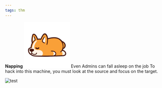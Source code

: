 ```yaml
---
tags: thm
---
```

**Napping**
![Banner](./src/uploads/napping.png)
Even Admins can fall asleep on the job
To hack into this machine, you must look at the source and focus on the target.

![test](./src/img/brooke-balentine-pYSFhwjxNSs-unsplash.jpg)